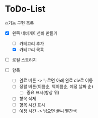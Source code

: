 # ToDo-List

🔥기능 구현 목록

- [x] 왼쪽 네비게이션바 만들기

  - [ ] 카테고리 추가
  - [x] 카테고리 목록

- [ ] 로컬 스토리지

- [ ] 항목
  - [ ] 완료 버튼 -> 누르면 아래 완료 div로 이동
  - [ ] 정렬 버튼(이름순, 역이름순, 예정 날짜 순)
    - [ ] 중요 표시(항상 위)
  - [ ] 항목 삭제
  - [ ] 항목 시간 표시
  - [ ] 예정 시간 -> 넘으면 글씨 빨간색
